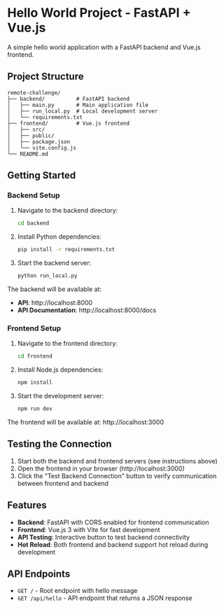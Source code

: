 # Hello World Project - FastAPI + Vue.js

A simple hello world application with a FastAPI backend and Vue.js frontend.

## Project Structure

```
remote-challenge/
├── backend/          # FastAPI backend
│   ├── main.py       # Main application file
│   ├── run_local.py  # Local development server
│   └── requirements.txt
├── frontend/         # Vue.js frontend
│   ├── src/
│   ├── public/
│   ├── package.json
│   └── vite.config.js
└── README.md
```

## Getting Started

### Backend Setup

1. Navigate to the backend directory:
   ```bash
   cd backend
   ```

2. Install Python dependencies:
   ```bash
   pip install -r requirements.txt
   ```

3. Start the backend server:
   ```bash
   python run_local.py
   ```

The backend will be available at:
- **API**: http://localhost:8000
- **API Documentation**: http://localhost:8000/docs

### Frontend Setup

1. Navigate to the frontend directory:
   ```bash
   cd frontend
   ```

2. Install Node.js dependencies:
   ```bash
   npm install
   ```

3. Start the development server:
   ```bash
   npm run dev
   ```

The frontend will be available at: http://localhost:3000

## Testing the Connection

1. Start both the backend and frontend servers (see instructions above)
2. Open the frontend in your browser (http://localhost:3000)
3. Click the "Test Backend Connection" button to verify communication between frontend and backend

## Features

- **Backend**: FastAPI with CORS enabled for frontend communication
- **Frontend**: Vue.js 3 with Vite for fast development
- **API Testing**: Interactive button to test backend connectivity
- **Hot Reload**: Both frontend and backend support hot reload during development

## API Endpoints

- `GET /` - Root endpoint with hello message
- `GET /api/hello` - API endpoint that returns a JSON response
